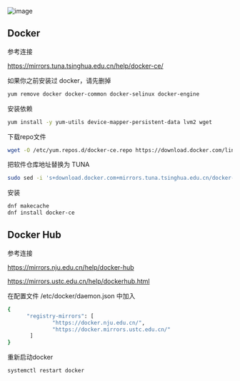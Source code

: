 ![image](https://www.docker.com/sites/default/files/social/docker_facebook_share.png)

Docker
--
参考连接

https://mirrors.tuna.tsinghua.edu.cn/help/docker-ce/

如果你之前安装过 docker，请先删掉
```bash
yum remove docker docker-common docker-selinux docker-engine
```
安装依赖
```bash
yum install -y yum-utils device-mapper-persistent-data lvm2 wget
```
下载repo文件
```bash
wget -O /etc/yum.repos.d/docker-ce.repo https://download.docker.com/linux/centos/docker-ce.repo
```
把软件仓库地址替换为 TUNA
```bash
sudo sed -i 's+download.docker.com+mirrors.tuna.tsinghua.edu.cn/docker-ce+' /etc/yum.repos.d/docker-ce.repo
```
安装
```bash
dnf makecache
dnf install docker-ce
```

Docker Hub
--
参考连接

https://mirrors.nju.edu.cn/help/docker-hub

https://mirrors.ustc.edu.cn/help/dockerhub.html

在配置文件 /etc/docker/daemon.json 中加入
```bash
{
      "registry-mirrors": [
              "https://docker.nju.edu.cn/",
              "https://docker.mirrors.ustc.edu.cn/"
       ]
}
```

重新启动docker
```bash
systemctl restart docker
```
